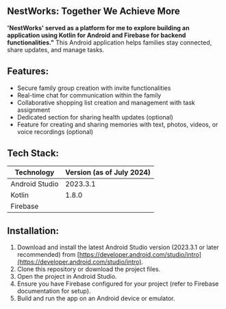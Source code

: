 
## NestWorks: Together We Achieve More
**'NestWorks' served as a platform for me to explore building an application using Kotlin for Android and Firebase for backend functionalities."**
This Android application helps families stay connected, share updates, and manage tasks.
##  Features:

* Secure family group creation with invite functionalities
* Real-time chat for communication within the family
* Collaborative shopping list creation and management with task assignment
* Dedicated section for sharing health updates (optional)
* Feature for creating and sharing memories with text, photos, videos, or voice recordings (optional)

## Tech Stack:

| Technology | Version (as of July 2024) |
|---|---|
| Android Studio | 2023.3.1 |
| Kotlin | 1.8.0 |
| Firebase |

## Installation:

1. Download and install the latest Android Studio version (2023.3.1 or later recommended) from [https://developer.android.com/studio/intro](https://developer.android.com/studio/intro).
2. Clone this repository or download the project files.
3. Open the project in Android Studio.
4. Ensure you have Firebase configured for your project (refer to Firebase documentation for setup).
5. Build and run the app on an Android device or emulator.

